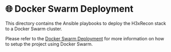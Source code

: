 # 🌐 Docker Swarm Deployment

This directory contains the Ansible playbooks to deploy the H3xRecon stack to a Docker Swarm cluster.

Please refer to the [Docker Swarm Deployment](docs/docker_swarm_deployment.md) for more information on how to setup the project using Docker Swarm.
